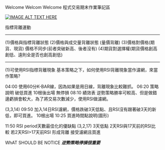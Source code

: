 Welcome Welcom Welcome
程式交易期末作業筆記區

[![IMAGE ALT TEXT HERE](http://img.youtube.com/vi/GyZL00VQ_PE/0.jpg)](https://www.youtube.com/watch?v=GyZL00VQ_PE)

指標背離運動

-------------------------------------------------------------

(1)價格與指標背離狀態
(2)價格與成交量背離狀態 (量價背離)
(3)價格對價格(期貨、現貨) 價格不同步(前者突破新高、後者沒有)
(4)期貨對選擇權(期貨價格創高創低、遠則全是否也創高創低)

--------------------------------------------------------------

(1)可使用RSI指標背離現象
基本策略之下，如何使用RSI背離現象當作濾網，來當作策略?


04:00 使用60分K-BAR線，因為如果是用日線，背離現象比較難抓。
06:20 策略說明 破低買進 10根後出場 無停損
08:10 績效表
逆勢策略勝率可較高、但是做錯邊虧損會較大，為了將交易次數減少，使用RSI做濾網。

(3,3,14)
09:50 加入14日RSI濾網，價格跌破3天低點、且RSI沒有跟著破3天的新低，即可買進。 10根出場
10:25 買進時間點說明(圖形)

11:50 RSI period天數最佳化的優缺點
(3,2,17)
3天低點 2天RSI與17天前的RSI比較 若2天RSI>17天前RSI 形成背離 接受濾網且買進


WhAT SHOULD BE NOTICE
***逆勢策略停損很重要***
